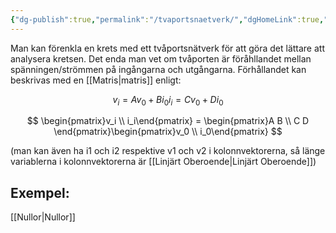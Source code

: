 ```yaml
---
{"dg-publish":true,"permalink":"/tvaportsnaetverk/","dgHomeLink":true,"dgPassFrontmatter":false}
---
```



Man kan förenkla en krets med ett tvåportsnätverk för att göra det lättare att analysera kretsen. Det enda man vet om tvåporten är föråhllandet mellan spänningen/strömmen på ingångarna och utgångarna. Förhållandet kan beskrivas med en [[Matris|matris]] enligt:

$$
v_i = Av_0 + Bi_0
i_i = Cv_0 + Di_0
$$

$$
\begin{pmatrix}v_i  \\  i_i\end{pmatrix} = \begin{pmatrix}A B \\ C D \end{pmatrix}\begin{pmatrix}v_0 \\ i_0\end{pmatrix}
$$

(man kan även ha i1 och i2 respektive v1 och v2 i kolonnvektorerna, så länge variablerna i kolonnvektorerna är [[Linjärt Oberoende|Linjärt Oberoende]])


## Exempel:
[[Nullor|Nullor]]